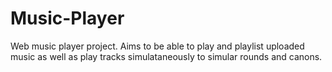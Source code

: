 # Music-Player

Web music player project. Aims to be able to play and playlist uploaded music as well as play tracks simulataneously to simular rounds and canons.
